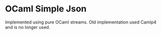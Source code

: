 # OCaml Simple Json

Implemented using pure OCaml streams. Old implementation used Camlp4 and is no longer used.

